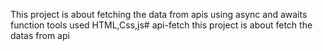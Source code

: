 This project is about fetching the  data from apis using async and awaits function  tools used HTML,Css,js# api-fetch
this project is about fetch the datas from api
